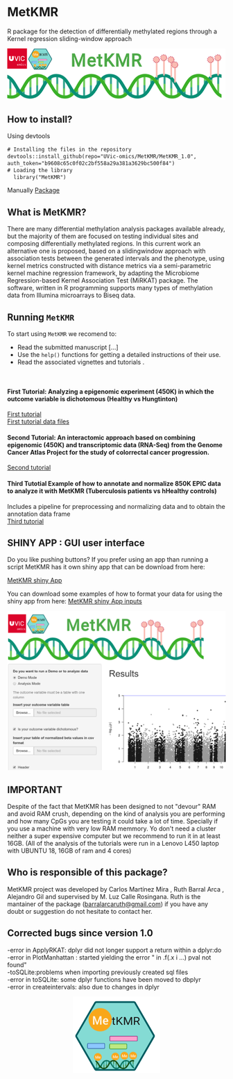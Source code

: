 # MetKMR
 R package for the detection of differentially methylated regions through a Kernel regression sliding-window approach 


<center> <img src="image.png"> </center>

## How to install?
Using devtools<br>
```
# Installing the files in the repository
devtools::install_github(repo="UVic-omics/MetKMR/MetKMR_1.0", auth_token="b9608c65c0f02c2bf558a29a381a3629bc500f84")
# Loading the library
  library("MetKMR")
```
Manually
<A HREF="https://github.com/UVic-omics/MetKMR/blob/master/MetKMR_1.0.tar.xz"> Package </A>

## What is MetKMR?
There are many differential methylation analysis packages available already, but the majority of them are focused on testing individual sites and composing differentially methylated regions. In this current work an alternative one is proposed, based on a slidingwindow approach with association tests between the generated intervals and the phenotype, using kernel metrics constructed with distance metrics via a semi-parametric kernel machine regression framework, by adapting the Microbiome Regression-based Kernel Association Test (MiRKAT) package.
The software, written in R programming supports many types of methylation data from Illumina microarrays to Biseq data.

## Running `MetKMR`

To start using `MetKMR` we recomend to:

- Read the submitted manuscript [...]
- Use the `help()` functions for getting a detailed instructions of their
  use.
- Read the associated vignettes and tutorials . 
 <br>
 
 #### First Tutorial: Analyzing a epigenomic experiment (450K) in which the outcome variable is dichotomous (Healthy vs Hungtinton)

<A HREF="https://github.com/UVic-omics/MetKMR/blob/master/HD_example.pdf"> First tutorial </A><br>
 <A HREF="https://www.dropbox.com/s/00d96vq5k2k4kdw/files_tutorial1.zip?dl=0"> First tutorial data files </A>
<br>
#### Second Tutorial: An interactomic approach based on combining epigenomic (450K) and transcriptomic data (RNA-Seq) from the Genome Cancer Atlas Project for the study of colorrectal cancer progression. 
<A HREF="https://github.com/UVic-omics/MetKMR/blob/master/interactomics.pdf"> Second tutorial </A>
<br>
#### Third Tutotial Example of how to annotate and normalize 850K EPIC data to analyze it with MetKMR (Tuberculosis patients vs hHealthy controls)
 Includes a pipeline for preprocessing and normalizing data and to obtain the annotation data frame<br>
<A HREF="https://github.com/UVic-omics/MetKMR/blob/master/epic.pdf"> Third tutorial </A>
<br>

## SHINY APP : GUI user interface
Do you like pushing buttons? If you prefer using an app than running a script  MetKMR has it own shiny app that can be download from here:

<A HREF="https://www.dropbox.com/s/0qq24lo1dfq3a9s/shiny_final.tar.xz?dl=0"> MetKMR shiny App </A>

You can download some examples of how to format your data for using the shiny app from here:
<A HREF="https://www.dropbox.com/s/ykg9hbmwfc3o0ys/data_for_trying_the_app.zip?dl=0"> MetKMR shiny App inputs</A>

 <img src="app.png"> <br>


## IMPORTANT
Despite of the fact that MetKMR has been designed to not "devour" RAM and avoid RAM crush, depending on the kind of  analysis you are performing and how many CpGs you are testing it could take a lot of time. Specially if you use a machine with very low RAM memmory. Yo don't need a cluster neither a super expensive computer but we recommend to run it in at least 16GB. 
(All of the analysis of the tutorials were run in a Lenovo L450 laptop with UBUNTU 18, 16GB of ram and 4 cores)


##  Who is responsible of this package?
MetKMR project was developed by Carlos Martínez Mira , Ruth Barral Arca , Alejandro Gil and supervised by M. Luz Calle Rosingana.  Ruth is the mantainer of the package (barralarcaruth@gmail.com) if you have any doubt or suggestion do not hesitate to contact her.

##  Corrected bugs since version 1.0
-error in ApplyRKAT: dplyr did not longer support a return within a dplyr:do <br>
-error in PlotManhattan :  started yielding the error " in .f(.x i ...) pval not found"<br>
-toSQLite:problems when importing previously created sql files <br>
-error in toSQLite:   some dplyr functions  have been moved to dbplyr<br>
-error in createintervals: also due to changes in dplyr <br>


<center> <img src="Package_sticker.png"> </center>
